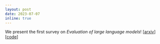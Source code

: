 ```yaml
---
layout: post
date: 2023-07-07
inline: true
---
```


We present the first survey on *Evaluation of large language models*! [[arxiv](https://arxiv.org/abs/2307.03109)] [[code](https://github.com/MLGroupJLU/LLM-eval-survey)]